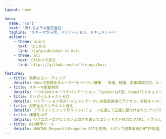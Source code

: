 ```yaml
---
layout: home

hero:
  name: 'Kori'
  text: '流れるような型安全性'
  tagline: 'スキーマから型、バリデーション、ドキュメントへ'
  actions:
    - theme: brand
      text: はじめる
      link: /ja/guide/what-is-kori
    - theme: alt
      text: GitHubで見る
      link: https://github.com/bufferings/kori

features:
  - title: 実績あるルーティング
    details: Honoの実績あるルーターをベースに構築 - 高速、軽量、本番環境対応。ルーティングエンジンがパフォーマンスを処理するので、ビジネスロジックに集中できます。
  - title: スキーマ駆動開発
    details: 一つのZodスキーマがバリデーション、TypeScript型、OpenAPIドキュメントを提供。他のStandard Schemaライブラリもバリデーションと型に対応。
  - title: ランタイムキャストゼロ
    details: バリデーション済みリクエストデータに自動型推論でアクセス。手動キャスト、型アサーション、ランタイムサプライズは一切不要。
  - title: 型安全なコンテキスト進化
    details: プラグインとフックがメソッドチェーンを通じて正確に型付けされたプロパティでコンテキストを拡張。機能を追加するにつれて、コンテキストが安全に成長。
  - title: 構造化ログ
    details: リクエストログとシステムログを備えたコンテキスト対応ログAPI。デフォルトはシンプルなコンソール出力、カスタムレポーターで拡張可能。
  - title: Web標準ベース
    details: WHATWG RequestとResponse APIを使用。モダンで標準準拠のHTTP処理。
---
```

